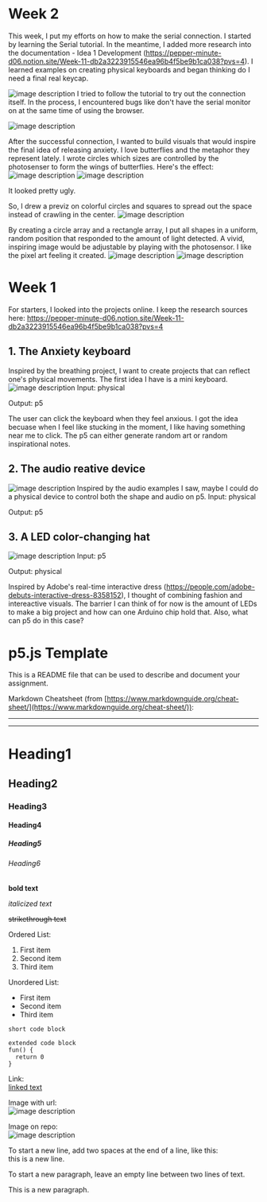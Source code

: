 # Week 2
This week, I put my efforts on how to make the serial connection. I started by learning the Serial tutorial. In the meantime, I added more research into the documentation - Idea 1 Development (https://pepper-minute-d06.notion.site/Week-11-db2a3223915546ea96b4f5be9b1ca038?pvs=4). I learned examples on creating physical keyboards and began thinking do I need a final real keycap.

![image description](./8.jpg)
I tried to follow the tutorial to try out the connection itself. In the process, I encountered bugs like don't have the serial monitor on at the same time of using the browser. 

![image description](./4.png)

After the successful connection, I wanted to build visuals that would inspire the final idea of releasing anxiety. I love butterflies and the metaphor they represent lately. I wrote circles which sizes are controlled by the photosenser to form the wings of butterflies. Here's the effect:
![image description](./5.png)
![image description](./6.png)

It looked pretty ugly. 
  
So, I drew a previz on colorful circles and squares to spread out the space instead of crawling in the center. 
![image description](./7.jpg)

By creating a circle array and a rectangle array, I put all shapes in a uniform, random position that responded to the amount of light detected. A vivid, inspiring image would be adjustable by playing with the photosensor. I like the pixel art feeling it created. 
![image description](./9.png)
![image description](./10.png)



# Week 1
For starters, I looked into the projects online. I keep the research sources here: https://pepper-minute-d06.notion.site/Week-11-db2a3223915546ea96b4f5be9b1ca038?pvs=4   
  
## 1. The Anxiety keyboard
Inspired by the breathing project, I want to create projects that can reflect one's physical movements. The first idea I have is a mini keyboard. 
![image description](./1.PNG)
Input: physical
  
Output: p5
  
The user can click the keyboard when they feel anxious. I got the idea becuase when I feel like stucking in the moment, I like having something near me to click. The p5 can either generate random art or random inspirational notes.


## 2. The audio reative device 
![image description](./2.PNG)
Inspired by the audio examples I saw, maybe I could do a physical device to control both the shape and audio on p5. 
Input: physical  
  
Output: p5
  

## 3. A LED color-changing hat
![image description](./3.PNG)
Input: p5
  
Output: physical
  
Inspired by Adobe's real-time interactive dress (https://people.com/adobe-debuts-interactive-dress-8358152), I thought of combining fashion and intereactive visuals. The barrier I can think of for now is the amount of LEDs to make a big project and how can one Arduino chip hold that. Also, what can p5 do in this case? 





# p5.js Template

This is a README file that can be used to describe and document your assignment.

Markdown Cheatsheet (from [https://www.markdownguide.org/cheat-sheet/](https://www.markdownguide.org/cheat-sheet/)):

---
---

# Heading1
## Heading2
### Heading3
#### Heading4
##### Heading5
###### Heading6

**bold text**

*italicized text*

~~strikethrough text~~

Ordered List:
1. First item
2. Second item
3. Third item

Unordered List:
- First item
- Second item
- Third item

`short code block`

```
extended code block
fun() {
  return 0
}
```

Link:  
[linked text](https://www.example.com)


Image with url:  
![image description](https://dm-gy-6063-2023f-d.github.io/assets/homework/02/clark-espaco-modulado-00.jpg)


Image on repo:  
![image description](./file-name.jpg)


To start a new line, add two spaces at the end of a line, like this:  
this is a new line.


To start a new paragraph, leave an empty line between two lines of text.

This is a new paragraph.
